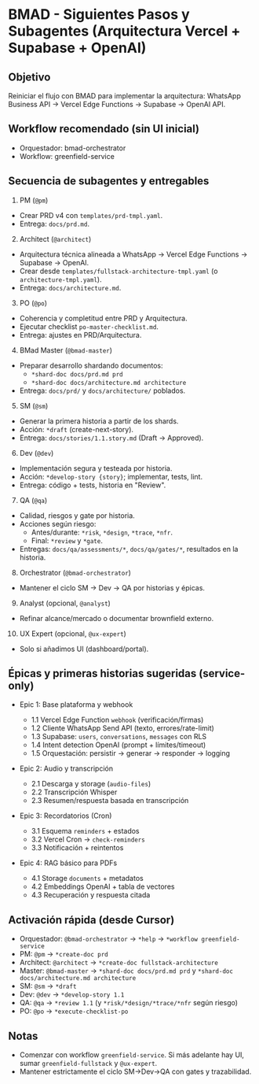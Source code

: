 # BMAD - Siguientes Pasos y Subagentes (Arquitectura Vercel + Supabase + OpenAI)

## Objetivo
Reiniciar el flujo con BMAD para implementar la arquitectura: WhatsApp Business API -> Vercel Edge Functions -> Supabase -> OpenAI API.

## Workflow recomendado (sin UI inicial)
- Orquestador: bmad-orchestrator
- Workflow: greenfield-service

## Secuencia de subagentes y entregables
1) PM (`@pm`)
- Crear PRD v4 con `templates/prd-tmpl.yaml`.
- Entrega: `docs/prd.md`.

2) Architect (`@architect`)
- Arquitectura técnica alineada a WhatsApp -> Vercel Edge Functions -> Supabase -> OpenAI.
- Crear desde `templates/fullstack-architecture-tmpl.yaml` (o `architecture-tmpl.yaml`).
- Entrega: `docs/architecture.md`.

3) PO (`@po`)
- Coherencia y completitud entre PRD y Arquitectura.
- Ejecutar checklist `po-master-checklist.md`.
- Entrega: ajustes en PRD/Arquitectura.

4) BMad Master (`@bmad-master`)
- Preparar desarrollo shardando documentos:
  - `*shard-doc docs/prd.md prd`
  - `*shard-doc docs/architecture.md architecture`
- Entrega: `docs/prd/` y `docs/architecture/` poblados.

5) SM (`@sm`)
- Generar la primera historia a partir de los shards.
- Acción: `*draft` (create-next-story).
- Entrega: `docs/stories/1.1.story.md` (Draft -> Approved).

6) Dev (`@dev`)
- Implementación segura y testeada por historia.
- Acción: `*develop-story {story}`; implementar, tests, lint.
- Entrega: código + tests, historia en "Review".

7) QA (`@qa`)
- Calidad, riesgos y gate por historia.
- Acciones según riesgo:
  - Antes/durante: `*risk`, `*design`, `*trace`, `*nfr`.
  - Final: `*review` y `*gate`.
- Entregas: `docs/qa/assessments/*`, `docs/qa/gates/*`, resultados en la historia.

8) Orchestrator (`@bmad-orchestrator`)
- Mantener el ciclo SM -> Dev -> QA por historias y épicas.

9) Analyst (opcional, `@analyst`)
- Refinar alcance/mercado o documentar brownfield externo.

10) UX Expert (opcional, `@ux-expert`)
- Solo si añadimos UI (dashboard/portal).

## Épicas y primeras historias sugeridas (service-only)
- Epic 1: Base plataforma y webhook
  - 1.1 Vercel Edge Function `webhook` (verificación/firmas)
  - 1.2 Cliente WhatsApp Send API (texto, errores/rate-limit)
  - 1.3 Supabase: `users`, `conversations`, `messages` con RLS
  - 1.4 Intent detection OpenAI (prompt + límites/timeout)
  - 1.5 Orquestación: persistir -> generar -> responder -> logging

- Epic 2: Audio y transcripción
  - 2.1 Descarga y storage (`audio-files`)
  - 2.2 Transcripción Whisper
  - 2.3 Resumen/respuesta basada en transcripción

- Epic 3: Recordatorios (Cron)
  - 3.1 Esquema `reminders` + estados
  - 3.2 Vercel Cron -> `check-reminders`
  - 3.3 Notificación + reintentos

- Epic 4: RAG básico para PDFs
  - 4.1 Storage `documents` + metadatos
  - 4.2 Embeddings OpenAI + tabla de vectores
  - 4.3 Recuperación y respuesta citada

## Activación rápida (desde Cursor)
- Orquestador: `@bmad-orchestrator` -> `*help` -> `*workflow greenfield-service`
- PM: `@pm` -> `*create-doc prd`
- Architect: `@architect` -> `*create-doc fullstack-architecture`
- Master: `@bmad-master` -> `*shard-doc docs/prd.md prd` y `*shard-doc docs/architecture.md architecture`
- SM: `@sm` -> `*draft`
- Dev: `@dev` -> `*develop-story 1.1`
- QA: `@qa` -> `*review 1.1` (y `*risk/*design/*trace/*nfr` según riesgo)
- PO: `@po` -> `*execute-checklist-po`

## Notas
- Comenzar con workflow `greenfield-service`. Si más adelante hay UI, sumar `greenfield-fullstack` y `@ux-expert`.
- Mantener estrictamente el ciclo SM->Dev->QA con gates y trazabilidad.
